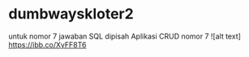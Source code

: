 # dumbwayskloter2
untuk nomor 7 jawaban SQL dipisah
Aplikasi CRUD nomor 7
![alt text] https://ibb.co/XyFF8T6
